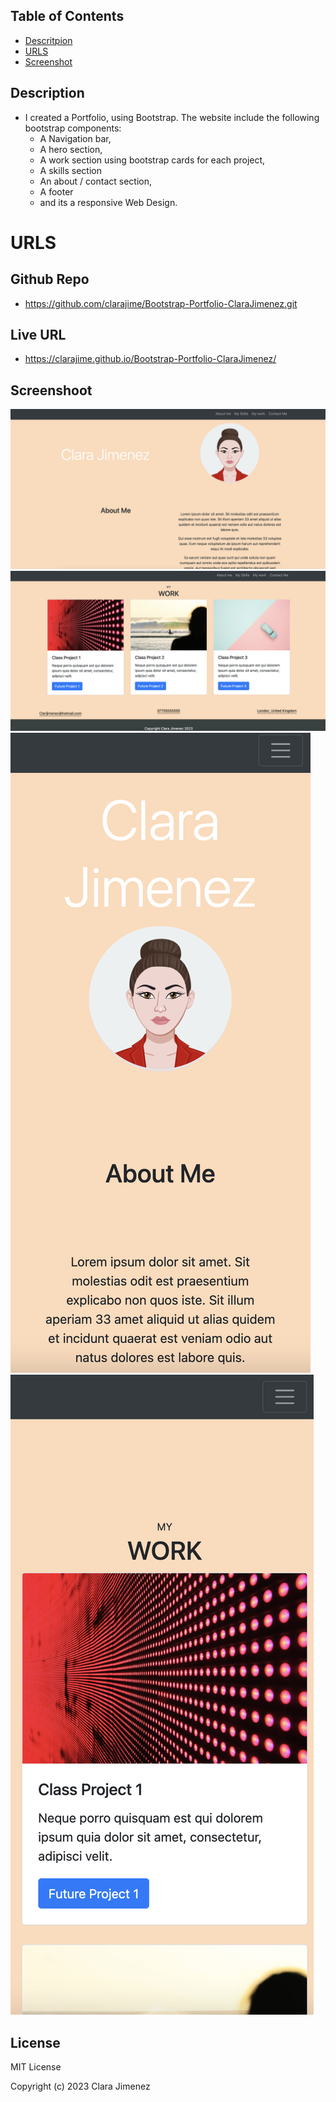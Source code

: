 ## Table of Contents
* [Descritpion](#description)
* [URLS](#urls)
* [Screenshot](#screenshot)

## Description
* I created a Portfolio, using Bootstrap. The website include the following bootstrap components:
  * A Navigation bar,
  * A hero section,
  * A work section using bootstrap cards for each project,
  * A skills section 
  * An about / contact section,
  * A footer
  * and its a responsive Web Design.


# URLS
## Github Repo
* https://github.com/clarajime/Bootstrap-Portfolio-ClaraJimenez.git

## Live URL
* https://clarajime.github.io/Bootstrap-Portfolio-ClaraJimenez/

## Screenshoot
![alt text](/assets/images/destok1.PNG)
![alt text](/assets/images/Demo2.PNG)
![alt text](/assets/images/responsive.PNG)
![alt text](/assets/images/responsive1.PNG)

## License 
MIT License

Copyright (c) 2023 Clara Jimenez

